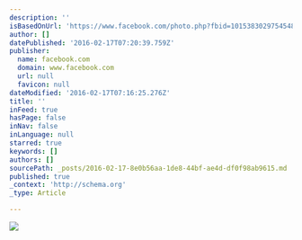 ```yaml
---
description: ''
isBasedOnUrl: 'https://www.facebook.com/photo.php?fbid=10153830297545482&set=a.10152941083695482.1073741827.613000481&type=3&theater'
author: []
datePublished: '2016-02-17T07:20:39.759Z'
publisher:
  name: facebook.com
  domain: www.facebook.com
  url: null
  favicon: null
dateModified: '2016-02-17T07:16:25.276Z'
title: ''
inFeed: true
hasPage: false
inNav: false
inLanguage: null
starred: true
keywords: []
authors: []
sourcePath: _posts/2016-02-17-8e0b56aa-1de8-44bf-ae4d-df0f98ab9615.md
published: true
_context: 'http://schema.org'
_type: Article

---
```

![](https://scontent-sea1-1.xx.fbcdn.net/hphotos-xft1/t31.0-8/12716114_10153830297545482_1708994968954454167_o.jpg)